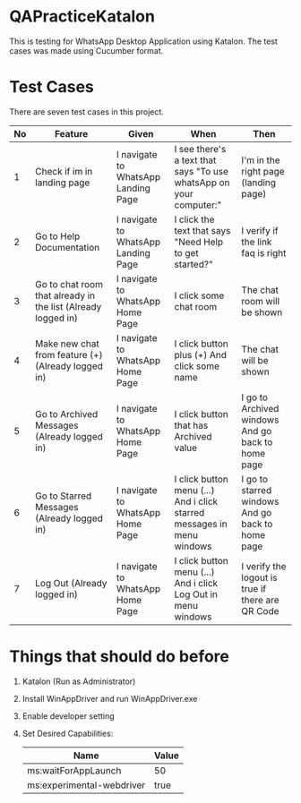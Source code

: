 # QAPracticeKatalon

This is testing for WhatsApp Desktop Application using Katalon. The test cases was made using Cucumber format.

# Test Cases
There are seven test cases in this project.

|No| Feature         | Given         | When          | Then          |
|--| ------------- |------------- | ------------- | ------------- |
|1 | Check if im in landing page  | I navigate to WhatsApp Landing Page | I see there's a text that says "To use whatsApp on your computer:"  | I'm in the right page (landing page) |
|2 | Go to Help Documentation  | I navigate to WhatsApp Landing Page  | I click the text that says "Need Help to get started?" | I verify if the link faq is right |
|3 | Go to chat room that already in the list (Already logged in) | I navigate to WhatsApp Home Page  | I click some chat room | The chat room will be shown |
|4 | Make new chat from feature (+) (Already logged in)  | I navigate to WhatsApp Home Page  | I click button plus (+) And click some name | The chat will be shown | 
|5 | Go to Archived Messages (Already logged in)  | I navigate to WhatsApp Home Page  | I click button that has Archived value | I go to Archived windows And go back to home page |
|6 | Go to Starred Messages (Already logged in)   | I navigate to WhatsApp Home Page  | I click button menu (...) And i click starred messages in menu windows | I go to starred windows And go back to home page |
|7 | Log Out (Already logged in) | I navigate to WhatsApp Home Page  | I click button menu (...) And i click Log Out in menu windows | I verify the logout is true if there are QR Code |


# Things that should do before
1. Katalon (Run as Administrator)
2. Install WinAppDriver and run WinAppDriver.exe
4. Enable developer setting
5. Set Desired Capabilities:

   | Name | Value |
   | ---- | ----- |
   | ms:waitForAppLaunch | 50 |
   | ms:experimental-webdriver | true |
